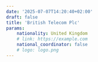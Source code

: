 ```yaml
---
date: '2025-07-07T14:20:40+02:00'
draft: false
title: 'British Telecom Plc'
params:
    nationality: United Kingdom
    # link: https://example.com
    national_coordinator: false
    # logo: logo.png
---
```

